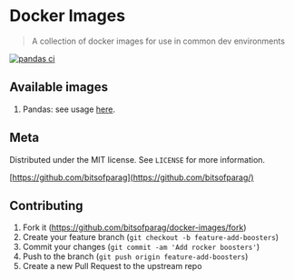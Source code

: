 # Docker Images
> A collection of docker images for use in common dev environments

[![pandas ci][pandas-ci-img]][pandas-ci-url]


## Available images

1. Pandas: see usage [here](./pandas/README.md).


## Meta

Distributed under the MIT license. See `LICENSE` for more information.

[https://github.com/bitsofparag](https://github.com/bitsofparag/)

## Contributing

1. Fork it (<https://github.com/bitsofparag/docker-images/fork>)
2. Create your feature branch (`git checkout -b feature-add-boosters`)
3. Commit your changes (`git commit -am 'Add rocker boosters'`)
4. Push to the branch (`git push origin feature-add-boosters`)
5. Create a new Pull Request to the upstream repo

<!-- Markdown link & img badges -->
[pandas-ci-img]: https://github.com/bitsofparag/docker-images/actions/workflows/pandas.yml/badge.svg
[pandas-ci-url]: https://github.com/bitsofparag/docker-images/actions/workflows/pandas.yml
